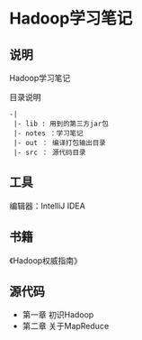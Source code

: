 Hadoop学习笔记
============

## 说明

Hadoop学习笔记

目录说明

```
-|
 |- lib : 用到的第三方jar包
 |- notes ：学习笔记
 |- out ： 编译打包输出目录
 |- src ： 源代码目录
```
   
## 工具

编辑器：IntelliJ IDEA

## 书籍

《Hadoop权威指南》

## 源代码

- 第一章 初识Hadoop
- 第二章 关于MapReduce

